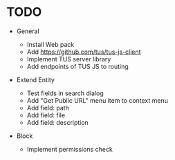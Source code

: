# TODO

- General
    - Install Web pack
    - Add https://github.com/tus/tus-js-client
    - Implement TUS server library
    - Add endpoints of TUS JS to routing
    
- Extend Entity
    - Test fields in search dialog
    - Add "Get Public URL" menu item to context menu
    - Add field: path
    - Add field: file
    - Add field: description
    
- Block
    - Implement permissions check    
    